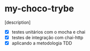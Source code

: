 # my-choco-trybe
[description]

+ [x] testes unitários com o mocha e chai
+ [x] testes de integração com chai-http
+ [x] aplicando a metodologia TDD